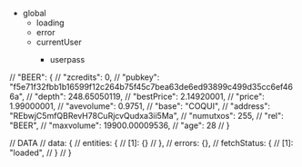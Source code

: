 - global
  - loading <boolean>
  - error <boolean>
  - currentUser <Map>
    - userpass <string>

// "BEER": {
// "zcredits": 0,
// "pubkey": "f5e71f32fbb1b16599f12c264b75f45c7bea63de6ed93899c499d35cc6ef466a",
// "depth": 248.65050119,
// "bestPrice": 2.14920001,
// "price": 1.99000001,
// "avevolume": 0.9751,
// "base": "COQUI",
// "address": "REbwjC5mfQBRevH78CuRjcvQudxa3ii5Ma",
// "numutxos": 255,
// "rel": "BEER",
// "maxvolume": 19900.00009536,
// "age": 28
// }

// DATA
// data: {
// entities: {
// [1]: {}
// },
// errors: {},
// fetchStatus: {
// [1]: "loaded",
// }
// }
